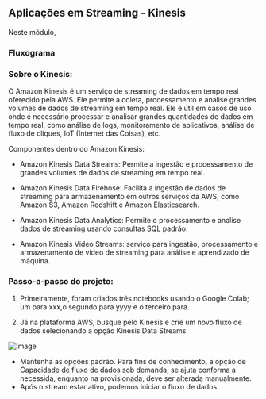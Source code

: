 ## Aplicações em Streaming - Kinesis <br>

Neste módulo, 

### Fluxograma<br>


### Sobre o Kinesis:<br>

O Amazon Kinesis é um serviço de streaming de dados em tempo real oferecido pela AWS. Ele permite a coleta, processamento e analise grandes volumes de dados de streaming em tempo real. Ele é útil em casos de uso onde é necessário processar e analisar grandes quantidades de dados em tempo real, como análise de logs, monitoramento de aplicativos, análise de fluxo de cliques, IoT (Internet das Coisas), etc.

Componentes dentro do Amazon Kinesis:

* Amazon Kinesis Data Streams: Permite a ingestão e processamento de grandes volumes de dados de streaming em tempo real.

* Amazon Kinesis Data Firehose: Facilita a ingestão de dados de streaming para armazenamento em outros serviços da AWS, como Amazon S3, Amazon Redshift e Amazon Elasticsearch.

* Amazon Kinesis Data Analytics: Permite o processamento e analise dados de streaming usando consultas SQL padrão.

* Amazon Kinesis Video Streams:  serviço para ingestão, processamento e armazenamento de vídeo de streaming para análise e aprendizado de máquina.

### Passo-a-passo do projeto:<br>

1) Primeiramente, foram criados três notebooks usando o Google Colab; um para xxx,o segundo para yyyy e o terceiro para.


2) Já na plataforma AWS, busque pelo Kinesis e crie um novo fluxo de dados selecionando a opção Kinesis Data Streams

![image](https://github.com/micvet/curso-eng-dados-fa/assets/86981990/74859e0f-9773-495e-90d2-255de1c26d77)

* Mantenha as opções padrão. Para fins de conhecimento, a opção de Capacidade de fluxo de dados sob demanda, se ajuta conforma a necessida, enquanto na provisionada, deve ser alterada manualmente.
* Após o stream estar ativo, podemos iniciar o fluxo de dados. 





